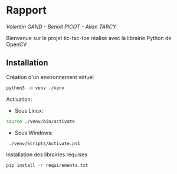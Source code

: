 # Rapport

*Valentin GAND - Benoît PICOT - Allan TARCY*

Bienvenue sur le projet tic-tac-toe réalisé avec la librairie Python de OpenCV

## Installation

Création d'un environnement virtuel

```sh
python3 -m venv ./venv
```

Activation:

- Sous Linux:

```sh
source ./venv/bin/activate
```

- Sous Windows:

```cmd
 ./venv/Scripts/Activate.ps1
```

Installation des librairies requises

```sh
pip install -r requirements.txt
```